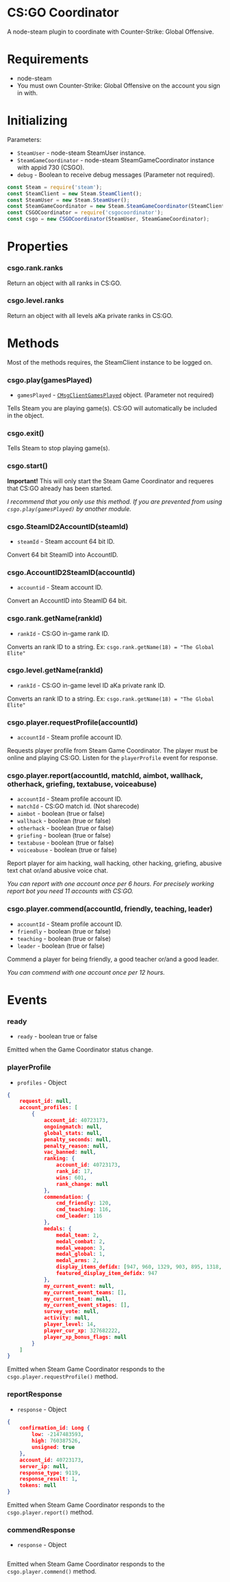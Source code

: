 # CS:GO Coordinator
A node-steam plugin to coordinate with Counter-Strike: Global Offensive.

# Requirements
* node-steam
* You must own Counter-Strike: Global Offensive on the account you sign in with.

# Initializing
Parameters:
* `SteamUser` - node-steam SteamUser instance.
* `SteamGameCoordinator` - node-steam SteamGameCoordinator instance with appid 730 (CSGO).
* `debug` - Boolean to receive debug messages (Parameter not required).

```js
const Steam = require('steam');
const SteamClient = new Steam.SteamClient();
const SteamUser = new Steam.SteamUser();
const SteamGameCoordinator = new Steam.SteamGameCoordinator(SteamClient, 730);
const CSGOCoordinator = require('csgocoordinator');
const csgo = new CSGOCoordinator(SteamUser, SteamGameCoordinator);
```

# Properties
### csgo.rank.ranks
Return an object with all ranks in CS:GO.

### csgo.level.ranks
Return an object with all levels aKa private ranks in CS:GO.

# Methods
Most of the methods requires, the SteamClient instance to be logged on.

### csgo.play(gamesPlayed)
* `gamesPlayed` - [`CMsgClientGamesPlayed`](https://github.com/SteamRE/SteamKit/blob/master/Resources/Protobufs/steamclient/steammessages_clientserver.proto) object. (Parameter not required)

Tells Steam you are playing game(s). CS:GO will automatically be included in the object.

### csgo.exit()

Tells Steam to stop playing game(s).

### csgo.start()

**Important!** This will only start the Steam Game Coordinator and requeres that CS:GO already has been started.

*I recommend that you only use this method. If you are prevented from using `csgo.play(gamesPlayed)` by another module.*

### csgo.SteamID2AccountID(steamId)
* `steamId` - Steam account 64 bit ID.

Convert 64 bit SteamID into AccountID.

### csgo.AccountID2SteamID(accountId)
* `accountid` - Steam account ID.

Convert an AccountID into SteamID 64 bit.

### csgo.rank.getName(rankId)
* `rankId` - CS:GO in-game rank ID.

Converts an rank ID to a string. Ex: `csgo.rank.getName(18) = "The Global Elite"`

### csgo.level.getName(rankId)
* `rankId` - CS:GO in-game level ID aKa private rank ID.

Converts an rank ID to a string. Ex: `csgo.rank.getName(18) = "The Global Elite"`

### csgo.player.requestProfile(accountId)
* `accountId` - Steam profile account ID.

Requests player profile from Steam Game Coordinator. The player must be online and playing CS:GO. Listen for the `playerProfile` event for response.


### csgo.player.report(accountId, matchId, aimbot, wallhack, otherhack, griefing, textabuse, voiceabuse)
* `accountId` - Steam profile account ID.
* `matchId` - CS:GO match id. (Not sharecode)
* `aimbot` - boolean (true or false)
* `wallhack` - boolean (true or false)
* `otherhack` - boolean (true or false)
* `griefing` - boolean (true or false)
* `textabuse` - boolean (true or false)
* `voiceabuse` - boolean (true or false)

Report player for aim hacking, wall hacking, other hacking, griefing, abusive text chat or/and abusive voice chat.

*You can report with one account once per 6 hours. For precisely working report bot you need 11 accounts with CS:GO.*

### csgo.player.commend(accountId, friendly, teaching, leader)
* `accountId` - Steam profile account ID.
* `friendly` - boolean (true or false)
* `teaching` - boolean (true or false)
* `leader` - boolean (true or false)

Commend a player for being friendly, a good teacher or/and a good leader.

*You can commend with one account once per 12 hours.*

# Events
### ready
* `ready` - boolean true or false

Emitted when the Game Coordinator status change.

### playerProfile
* `profiles` - Object

```json
{
	request_id: null,
	account_profiles: [
		{
			account_id: 40723173,
			ongoingmatch: null,
			global_stats: null,
			penalty_seconds: null,
			penalty_reason: null,
			vac_banned: null,
			ranking: {
				account_id: 40723173,
				rank_id: 17,
				wins: 601,
				rank_change: null
			},
			commendation: {
				cmd_friendly: 120,
				cmd_teaching: 116,
				cmd_leader: 116
			},
			medals: {
				medal_team: 2,
				medal_combat: 2,
				medal_weapon: 3,
				medal_global: 1,
				medal_arms: 2,
				display_items_defidx: [947, 960, 1329, 903, 895, 1318, 1030, 874, 1001],
				featured_display_item_defidx: 947
			},
			my_current_event: null,
			my_current_event_teams: [],
			my_current_team: null,
			my_current_event_stages: [],
			survey_vote: null,
			activity: null,
			player_level: 14,
			player_cur_xp: 327682222,
			player_xp_bonus_flags: null
		}
	]
}
```

Emitted when Steam Game Coordinator responds to the `csgo.player.requestProfile()` method.

### reportResponse
* `response` - Object

```json
{
	confirmation_id: Long {
		low: -2147483593,
		high: 760387526,
		unsigned: true
	},
	account_id: 40723173,
	server_ip: null,
	response_type: 9119,
	response_result: 1,
	tokens: null
}
```

Emitted when Steam Game Coordinator responds to the `csgo.player.report()` method.

### commendResponse
* `response` - Object

```json

```

Emitted when Steam Game Coordinator responds to the `csgo.player.commend()` method.